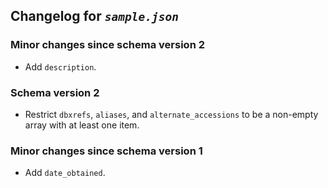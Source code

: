 ## Changelog for *`sample.json`*

### Minor changes since schema version 2

* Add `description`.

### Schema version 2

* Restrict `dbxrefs`, `aliases`, and `alternate_accessions` to be a non-empty array with at least one item.

### Minor changes since schema version 1

* Add `date_obtained`.
